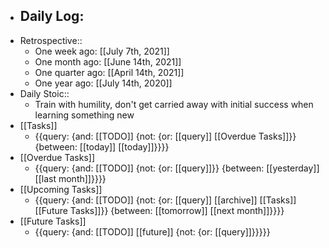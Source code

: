 - Daily Log:
    - 
- Retrospective::
    - One week ago: [[July 7th, 2021]]
    - One month ago: [[June 14th, 2021]]
    - One quarter ago: [[April 14th, 2021]]
    - One year ago: [[July 14th, 2020]]
- Daily Stoic::
    - Train with humility, don't get carried away with initial success when learning something new
- [[Tasks]]
    - {{query: {and: [[TODO]] {not: {or: [[query]] [[Overdue Tasks]]}} {between: [[today]] [[today]]}}}}
- [[Overdue Tasks]]
    - {{query: {and: [[TODO]] {not: {or: [[query]]}} {between: [[yesterday]] [[last month]]}}}}
- [[Upcoming Tasks]]
    - {{query: {and: [[TODO]] {not: {or: [[query]] [[archive]] [[Tasks]] [[Future Tasks]]}} {between: [[tomorrow]] [[next month]]}}}}
- [[Future Tasks]]
    - {{query: {and: [[TODO]] [[future]] {not: {or: [[query]]}}}}}
